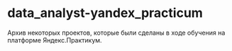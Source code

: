 # data_analyst-yandex_practicum
Архив некоторых проектов, которые были сделаны в ходе обучения на платформе Яндекс.Практикум.
  
